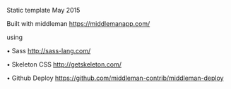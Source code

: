 Static template
May 2015

Built with middleman https://middlemanapp.com/

using

• Sass http://sass-lang.com/

• Skeleton CSS http://getskeleton.com/

• Github Deploy https://github.com/middleman-contrib/middleman-deploy